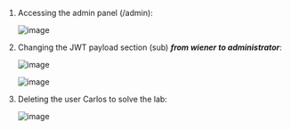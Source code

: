 1. Accessing the admin panel (/admin):  

    ![image](https://github.com/alireza-cloud/Burp-Challenge-Web-Security-Academy/assets/62068604/8bbd74fd-8159-433e-8985-d7d07fa3de29)

4. Changing the JWT payload section (sub) ***from wiener to administrator***:  
  
    ![image](https://github.com/alireza-cloud/Burp-Challenge-Web-Security-Academy/assets/62068604/7dafadbf-39ae-4897-b93c-39eac6637f98)  

    ![image](https://github.com/alireza-cloud/Burp-Challenge-Web-Security-Academy/assets/62068604/30803d55-1a23-48d1-a717-fda32faa5b64)


3. Deleting the user Carlos to solve the lab:  

   ![image](https://github.com/alireza-cloud/Burp-Challenge-Web-Security-Academy/assets/62068604/8c6e21d3-4fb4-4e46-a028-09aae200e4ae)



